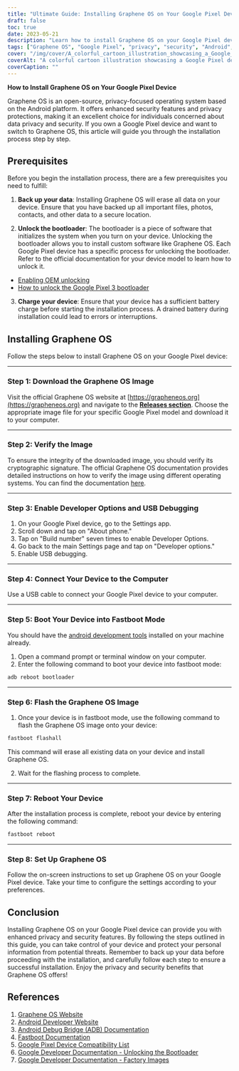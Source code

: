 ```yaml
---
title: "Ultimate Guide: Installing Graphene OS on Your Google Pixel Device"
draft: false
toc: true
date: 2023-05-21
description: "Learn how to install Graphene OS on your Google Pixel device for enhanced privacy and security."
tags: ["Graphene OS", "Google Pixel", "privacy", "security", "Android", "mobile devices", "operating system", "installation guide", "custom ROM", "privacy-focused", "data protection", "secure OS", "open-source", "device security", "privacy features", "personal data", "mobile privacy", "data privacy", "device customization", "technology", "Pixel installation", "privacy-focused operating system", "Graphene OS installation", "mobile security", "privacy and security", "Pixel device customization", "privacy enhancements", "data protection guide", "secure operating system", "Pixel privacy features", "mobile data privacy"]
cover: "/img/cover/A_colorful_cartoon_illustration_showcasing_a_Google_Pixel.png"
coverAlt: "A colorful cartoon illustration showcasing a Google Pixel device with a shield symbolizing enhanced privacy and security features."
coverCaption: ""
---
```


**How to Install Graphene OS on Your Google Pixel Device**

Graphene OS is an open-source, privacy-focused operating system based on the Android platform. It offers enhanced security features and privacy protections, making it an excellent choice for individuals concerned about data privacy and security. If you own a Google Pixel device and want to switch to Graphene OS, this article will guide you through the installation process step by step.

## Prerequisites

Before you begin the installation process, there are a few prerequisites you need to fulfill:

1. **Back up your data**: Installing Graphene OS will erase all data on your device. Ensure that you have backed up all important files, photos, contacts, and other data to a secure location.

2. **Unlock the bootloader**: The bootloader is a piece of software that initializes the system when you turn on your device. Unlocking the bootloader allows you to install custom software like Graphene OS. Each Google Pixel device has a specific process for unlocking the bootloader. Refer to the official documentation for your device model to learn how to unlock it.

- [Enabling OEM unlocking](https://grapheneos.org/install/cli#enabling-oem-unlocking)
- [How to unlock the Google Pixel 3 bootloader](https://www.androidauthority.com/unlock-pixel-3-bootloader-915961/)

3. **Charge your device**: Ensure that your device has a sufficient battery charge before starting the installation process. A drained battery during installation could lead to errors or interruptions.

## Installing Graphene OS

Follow the steps below to install Graphene OS on your Google Pixel device:

______

### Step 1: Download the Graphene OS Image

Visit the official Graphene OS website at [https://grapheneos.org](https://grapheneos.org) and navigate to the [**Releases section**](https://grapheneos.org/releases). Choose the appropriate image file for your specific Google Pixel model and download it to your computer.

______

### Step 2: Verify the Image

To ensure the integrity of the downloaded image, you should verify its cryptographic signature. The official Graphene OS documentation provides detailed instructions on how to verify the image using different operating systems. You can find the documentation [here](https://grapheneos.org/usage#verify-grapheneos-image).

______

### Step 3: Enable Developer Options and USB Debugging

1. On your Google Pixel device, go to the Settings app.
2. Scroll down and tap on "About phone."
3. Tap on "Build number" seven times to enable Developer Options.
4. Go back to the main Settings page and tap on "Developer options."
5. Enable USB debugging.

______

### Step 4: Connect Your Device to the Computer

Use a USB cable to connect your Google Pixel device to your computer.

______

### Step 5: Boot Your Device into Fastboot Mode

You should have the [android development tools](https://www.xda-developers.com/install-adb-windows-macos-linux/) installed on your machine already.

1. Open a command prompt or terminal window on your computer.
2. Enter the following command to boot your device into fastboot mode:

```bash
adb reboot bootloader
```

______

### Step 6: Flash the Graphene OS Image

1. Once your device is in fastboot mode, use the following command to flash the Graphene OS image onto your device:

```bash
fastboot flashall
```

This command will erase all existing data on your device and install Graphene OS.

2. Wait for the flashing process to complete.

______

### Step 7: Reboot Your Device

After the installation process is complete, reboot your device by entering the following command:

```bash
fastboot reboot
```

______

### Step 8: Set Up Graphene OS

Follow the on-screen instructions to set up Graphene OS on your Google Pixel device. Take your time to configure the settings according to your preferences.

## Conclusion

Installing Graphene OS on your Google Pixel device can provide you with enhanced privacy and security features. By following the steps outlined in this guide, you can take control of your device and protect your personal information from potential threats. Remember to back up your data before proceeding with the installation, and carefully follow each step to ensure a successful installation. Enjoy the privacy and security benefits that Graphene OS offers!

## References

1. [Graphene OS Website](https://grapheneos.org/)
2. [Android Developer Website](https://developer.android.com/)
3. [Android Debug Bridge (ADB) Documentation](https://developer.android.com/studio/command-line/adb)
4. [Fastboot Documentation](https://developer.android.com/studio/releases/platform-tools#fastboot)
5. [Google Pixel Device Compatibility List](https://grapheneos.org/#devices)
6. [Google Developer Documentation - Unlocking the Bootloader](https://source.android.com/setup/build/running#unlocking-the-bootloader)
7. [Google Developer Documentation - Factory Images](https://developers.google.com/android/images)
